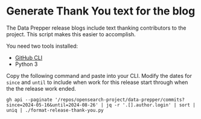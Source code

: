 # Generate Thank You text for the blog

The Data Prepper release blogs include text thanking contributors to the project.
This script makes this easier to accomplish.

You need two tools installed:

* [GitHub CLI](https://cli.github.com/)
* Python 3


Copy the following command and paste into your CLI.
Modify the dates for `since` and `until` to include when work for this release start through when the the release work ended.


```
gh api --paginate '/repos/opensearch-project/data-prepper/commits?since=2024-05-16&until=2024-08-26' | jq -r '.[].author.login' | sort | uniq | ./format-release-thank-you.py
```
